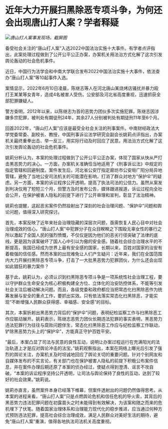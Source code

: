 # 近年大力开展扫黑除恶专项斗争，为何还会出现唐山打人案？学者释疑

![](https://inews.gtimg.com/newsapp_bt/0/15592534622/1000)_唐山打人案事发现场。截屏图_

备受社会关注的“唐山打人案”入选2022中国法治实施十大事件。有学者点评指出，此案处理过程做到了公开公平公正办案，办案机关用法治方式化解了这次引发舆论轰动的社会危机事件。

近日，中国行为法学会和中南大学联合发布2022中国法治实施十大事件，依法查办“唐山打人案”等10起事件入选。

案情显示，2022年6月10日凌晨，陈继志等人在河北唐山某烧烤店骚扰并暴力殴打王某某等女青年，造成4名被害人受伤。公安部及河北省高度重视，迅速抓获全部犯罪嫌疑人。

警方查明，2012年以来，以陈继志为首的恶势力团伙多次实施犯罪。陈继志因涉嫌多宗犯罪，被判处有期徒刑24年，其余27人分别被判处有期徒刑11年至6个月。

回首2022年，“唐山打人案”应该是最受全社会关注的刑事案件。中南财经政法大学党委常委、副校长、教授，中国刑事诉讼法学研究会副会长姚莉点评指出，办案机关最终重拳出击、举一反三，用实际行动及时回应了民意，用法治方式化解了这次引发舆论轰动的社会危机事件。

姚莉分析认为，本案的处理过程做到了公开公平公正办案，体现了国家从快从严打击黑恶势力的决心。一方面，办案机关准确恰当地适用了《刑事诉讼法》中规定的指定管辖和回避制度。案件发生后，河北省公安厅指定廊坊市公安局广阳分局异地管辖，避免了当地公安司法机关的可能潜在影响，打消了群众对地方“保护伞”的疑虑。另一方面，本案的诉讼程序公开透明，提高了执法司法的公信力。虽然从案发到判决仅用了短短三个月，但警方及时发布公告，媒体跟进报道，诉讼过程向全社会公开，在保护被害人隐私的前提下进行了公开审理和宣判，彰显了法治精神。

姚莉也提醒，这起恶劣案件仍然投射出了深刻的社会治理问题、“保护伞”问题和舆论问题，值得深入研究探讨。

首先，本案反映了近年来社会治理隐藏的深层次问题，亟需恢复人民心目中对社会治理成效的信心。“唐山打人案”中犯罪分子在众目睽睽之下围殴无辜女性的暴行之所以激起了全国人民的强烈愤慨，不仅仅是因为他们的恶劣行径突破了法律的底线，更是因为该案破坏了国人心中引以为傲的安全感。随着社会综合治理水平的不断提高，我国已经成为世界上最有安全感的国家，长期以来，百姓对国家的治安有着极强的信任感。然而本案的出现难免让人们产生疑问：近年来，我们在全国范围内大力开展扫黑除恶专项斗争，打击了一大批黑恶势力犯罪团伙，为什么还会出现如此猖狂的暴力案件？

基于此，姚莉认为，必须认识到扫黑除恶专项斗争是一项系统性社会治理工程，要以守护群众生命安全为核心积极构建全方位、立体化的治安防控体系，不能等引发社会关注后被动解决问题。而且，各级党委和政府都应当把常态化扫黑除恶作为统筹发展与安全的重点工作，要抓出实效。只有依法落实常态化扫黑除恶，才能实现“不断增强人民群众获得感、幸福感、安全感”的目标。

其次，本案折射出黑恶势力背后的“保护伞”问题，表明纪检监察工作与扫黑除恶工作应联动展开。姚莉表示，陈继志恶势力团伙长期违法犯罪的事实表明，黑恶势力违法犯罪行为往往与腐败问题伴生，常态化扫黑除恶工作应与纪检监察工作联动，铲除黑恶势力头上的“保护伞”，方能真正守护百姓平安。

“最后，本案凸显了司法与民意的良性互动，说明让办案过程运行在充满阳光的法治轨道上才是应对舆论冲击的法宝。”姚莉观察指出，本案在网络上曝光后引发了强烈的舆论关注，办案机关及时坦诚地回应了舆论关切的重要问题。针对个别网友和自媒体发布的不实言论，有关部门也在保护被害人隐私的前提下积极公布案件信息，并在案件办理后期还原了本案的侦办经过，使疑点得到澄清、谣言不攻自破。“本案的诉讼程序坚持公开透明，让司法与舆论保持了良性的互动，达到了较好的社会效果。”姚莉说。

姚莉亦直言，虽然案件本身已经落下帷幕，但案件透射出的问题仍然值得思考。从本案的进程来看，“唐山打人案”只是点燃舆论危机和信任危机的导火索，其背后的黑恶势力违法犯罪问题在初露苗头之时未能得到有效解决，为该案和随之而来的危机埋下了伏笔。随着国家治理体系和治理能力现代化的稳步推进，应当通过何种方式预防违法犯罪，提高社会综合治理成效，满足人民群众对美好生活的期待，避免“唐山打人案”重演，值得各地执法司法机关高度重视。

